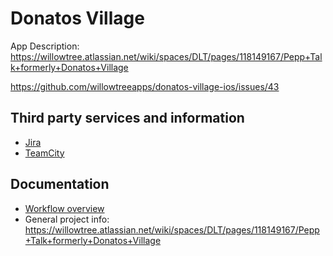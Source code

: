 # Donatos Village

App Description: https://willowtree.atlassian.net/wiki/spaces/DLT/pages/118149167/Pepp+Talk+formerly+Donatos+Village

https://github.com/willowtreeapps/donatos-village-ios/issues/43

## Third party services and information

* [Jira](https://jira.willowtreeapps.com/projects/DV/issues)
* [TeamCity](https://builds.willowtreeapps.com/admin/editProject.html?projectId=PineBranch_LiveTeam_DonatosVillage_DonatosVillageIOS)

## Documentation

* [Workflow overview](./docs/workflow_overview.md)
* General project info: https://willowtree.atlassian.net/wiki/spaces/DLT/pages/118149167/Pepp+Talk+formerly+Donatos+Village
